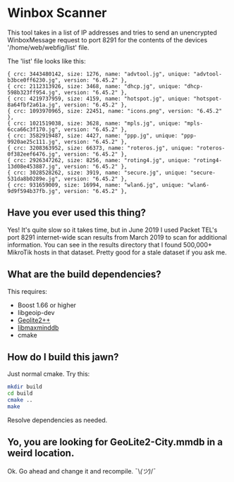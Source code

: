 # Winbox Scanner

This tool takes in a list of IP addresses and tries to send an unencrypted WinboxMessage request to port 8291 for the contents of the devices '/home/web/webfig/list' file.

The 'list' file looks like this:

```
{ crc: 3443480142, size: 1276, name: "advtool.jg", unique: "advtool-b3bce0ff6230.jg", version: "6.45.2" },
{ crc: 2112313926, size: 3468, name: "dhcp.jg", unique: "dhcp-598b323ff954.jg", version: "6.45.2" },
{ crc: 4219737959, size: 4159, name: "hotspot.jg", unique: "hotspot-8a64fbf2a61a.jg", version: "6.45.2" },
{ crc: 1093970965, size: 22451, name: "icons.png", version: "6.45.2" },
{ crc: 1021519038, size: 3628, name: "mpls.jg", unique: "mpls-6cca66c3f170.jg", version: "6.45.2" },
{ crc: 3582919487, size: 4427, name: "ppp.jg", unique: "ppp-9920ae25c111.jg", version: "6.45.2" },
{ crc: 3208363952, size: 66373, name: "roteros.jg", unique: "roteros-0f382eef6476.jg", version: "6.45.2" },
{ crc: 2926347262, size: 8256, name: "roting4.jg", unique: "roting4-13d08e453887.jg", version: "6.45.2" },
{ crc: 3028528262, size: 3919, name: "secure.jg", unique: "secure-531da8b0289e.jg", version: "6.45.2" },
{ crc: 931659009, size: 16994, name: "wlan6.jg", unique: "wlan6-9d9f594b37fb.jg", version: "6.45.2" },
```

## Have you ever used this thing?

Yes! It's quite slow so it takes time, but in June 2019 I used Packet TEL's port 8291 internet-wide scan results from March 2019 to scan for additional information. You can see in the results directory that I found 500,000+ MikroTik hosts in that dataset. Pretty good for a stale dataset if you ask me.


## What are the build dependencies?

This requires:

* Boost 1.66 or higher
* libgeoip-dev
* [Geolite2++](https://www.ccoderun.ca/GeoLite2++/api/usage.html)
* [libmaxminddb](https://github.com/maxmind/libmaxminddb)
* cmake

## How do I build this jawn?

Just normal cmake. Try this:

```sh
mkdir build
cd build
cmake ..
make
```

Resolve dependencies as needed.

## Yo, you are looking for GeoLite2-City.mmdb in a weird location.

Ok. Go ahead and change it and recompile. ¯\\_(ツ)_/¯
